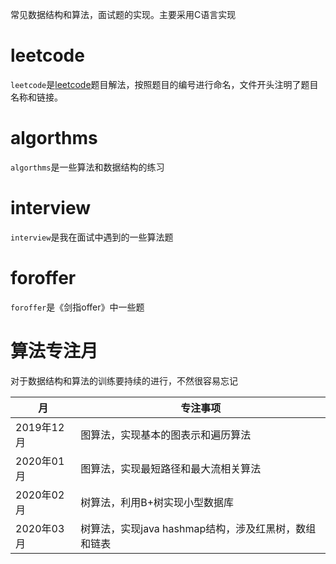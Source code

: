 常见数据结构和算法，面试题的实现。主要采用C语言实现

# leetcode  
`leetcode`是[leetcode](https://leetcode-cn.com)题目解法，按照题目的编号进行命名，文件开头注明了题目名称和链接。

# algorthms   
`algorthms`是一些算法和数据结构的练习  

# interview   
`interview`是我在面试中遇到的一些算法题  

# foroffer   
`foroffer`是《剑指offer》中一些题    

# 算法专注月   
对于数据结构和算法的训练要持续的进行，不然很容易忘记   

|  月   | 专注事项  |
|  ----  | ----  |
| 2019年12月  | 图算法，实现基本的图表示和遍历算法 |
| 2020年01月  | 图算法，实现最短路径和最大流相关算法 |
| 2020年02月  | 树算法，利用B+树实现小型数据库 |
| 2020年03月  | 树算法，实现java hashmap结构，涉及红黑树，数组和链表 |
